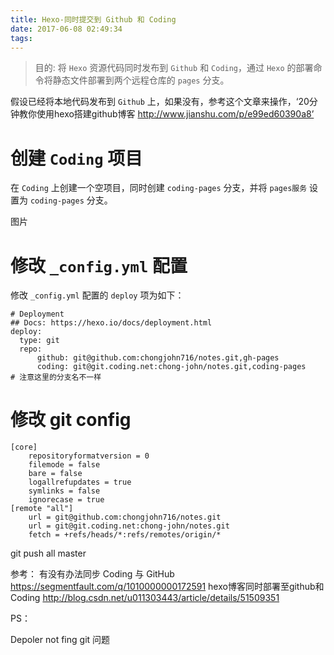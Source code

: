 ```yaml
---
title: Hexo-同时提交到 Github 和 Coding
date: 2017-06-08 02:49:34
tags:
---
```


> 目的: 将 `Hexo` 资源代码同时发布到 `Github` 和 `Coding`，通过 `Hexo` 的部署命令将静态文件部署到两个远程仓库的 `pages` 分支。

假设已经将本地代码发布到 `Github` 上，如果没有，参考这个文章来操作，‘20分钟教你使用hexo搭建github博客 http://www.jianshu.com/p/e99ed60390a8’


# 创建 `Coding` 项目

在 `Coding` 上创建一个空项目，同时创建 `coding-pages` 分支，并将 `pages服务` 设置为 `coding-pages` 分支。

图片


# 修改 `_config.yml` 配置

修改 `_config.yml` 配置的 `deploy` 项为如下：

```shell
# Deployment
## Docs: https://hexo.io/docs/deployment.html
deploy:
  type: git
  repo: 
      github: git@github.com:chongjohn716/notes.git,gh-pages
      coding: git@git.coding.net:chong-john/notes.git,coding-pages    # 注意这里的分支名不一样
```


# 修改 git config

```shell
[core]
	repositoryformatversion = 0
	filemode = false
	bare = false
	logallrefupdates = true
	symlinks = false
	ignorecase = true
[remote "all"]
	url = git@github.com:chongjohn716/notes.git
	url = git@git.coding.net:chong-john/notes.git
	fetch = +refs/heads/*:refs/remotes/origin/*
```


git push all master



参考：
有没有办法同步 Coding 与 GitHub https://segmentfault.com/q/1010000000172591
hexo博客同时部署至github和Coding  http://blog.csdn.net/u011303443/article/details/51509351

PS：

Depoler not fing git 问题

